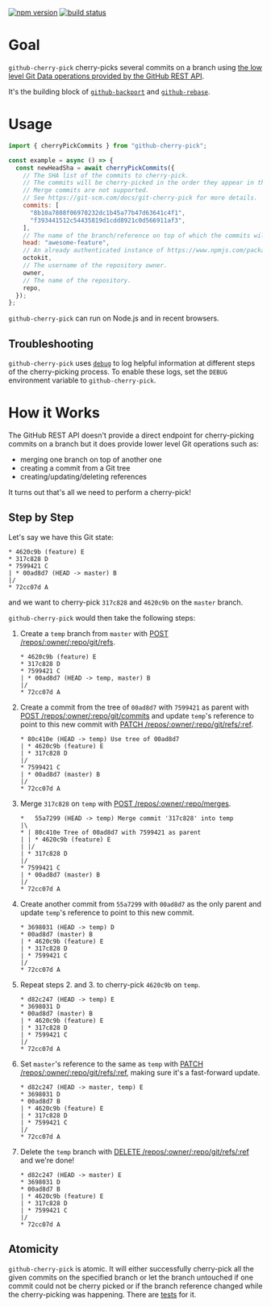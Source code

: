[![npm version](https://img.shields.io/npm/v/github-cherry-pick.svg)](https://npmjs.org/package/github-cherry-pick) [![build status](https://img.shields.io/circleci/project/github/tibdex/github-cherry-pick.svg)](https://circleci.com/gh/tibdex/github-cherry-pick)

# Goal

`github-cherry-pick` cherry-picks several commits on a branch using [the low level Git Data operations provided by the GitHub REST API](https://developer.github.com/v3/git/).

It's the building block of [`github-backport`](https://www.npmjs.com/package/github-backport) and [`github-rebase`](https://www.npmjs.com/package/github-rebase).

# Usage

```javascript
import { cherryPickCommits } from "github-cherry-pick";

const example = async () => {
  const newHeadSha = await cherryPickCommits({
    // The SHA list of the commits to cherry-pick.
    // The commits will be cherry-picked in the order they appear in the array.
    // Merge commits are not supported.
    // See https://git-scm.com/docs/git-cherry-pick for more details.
    commits: [
      "8b10a7808f06970232dc1b45a77b47d63641c4f1",
      "f393441512c54435819d1cdd8921c0d566911af3",
    ],
    // The name of the branch/reference on top of which the commits will be cherry-picked.
    head: "awesome-feature",
    // An already authenticated instance of https://www.npmjs.com/package/@octokit/rest.
    octokit,
    // The username of the repository owner.
    owner,
    // The name of the repository.
    repo,
  });
};
```

`github-cherry-pick` can run on Node.js and in recent browsers.

## Troubleshooting

`github-cherry-pick` uses [`debug`](https://www.npmjs.com/package/debug) to log helpful information at different steps of the cherry-picking process.
To enable these logs, set the `DEBUG` environment variable to `github-cherry-pick`.

# How it Works

The GitHub REST API doesn't provide a direct endpoint for cherry-picking commits on a branch but it does provide lower level Git operations such as:

- merging one branch on top of another one
- creating a commit from a Git tree
- creating/updating/deleting references

It turns out that's all we need to perform a cherry-pick!

## Step by Step

Let's say we have this Git state:

<!--
touch A.txt B.txt C.txt D.txt E.txt
git init
git add A.txt
git commit --message A
git checkout -b feature
git checkout master
git add B.txt
git commit --message B
git checkout feature
git add C.txt
git commit --message C
git add D.txt
git commit --message D
git add E.txt
git commit --message E
git checkout master
-->

```
* 4620c9b (feature) E
* 317c828 D
* 7599421 C
| * 00ad8d7 (HEAD -> master) B
|/
* 72cc07d A
```

and we want to cherry-pick `317c828` and `4620c9b` on the `master` branch.

`github-cherry-pick` would then take the following steps:

1.  Create a `temp` branch from `master` with [POST /repos/:owner/:repo/git/refs](https://developer.github.com/v3/git/refs/#create-a-reference).
    <!--
    git checkout -b temp
    -->
    ```
    * 4620c9b (feature) E
    * 317c828 D
    * 7599421 C
    | * 00ad8d7 (HEAD -> temp, master) B
    |/
    * 72cc07d A
    ```
2.  Create a commit from the tree of `00ad8d7` with `7599421` as parent with [POST /repos/:owner/:repo/git/commits](https://developer.github.com/v3/git/commits/#create-a-commit) and update `temp`'s reference to point to this new commit with [PATCH /repos/:owner/:repo/git/refs/:ref](https://developer.github.com/v3/git/refs/#update-a-reference).
    <!--
    git cat-file -p 00ad8d7
    git commit-tree 7f89cd8 -p 7599421 -m "Use tree of 00ad8d7"
    git update-ref HEAD 80c410e
    -->
    ```
    * 80c410e (HEAD -> temp) Use tree of 00ad8d7
    | * 4620c9b (feature) E
    | * 317c828 D
    |/
    * 7599421 C
    | * 00ad8d7 (master) B
    |/
    * 72cc07d A
    ```
3.  Merge `317c828` on `temp` with [POST /repos/:owner/:repo/merges](https://developer.github.com/v3/repos/merging/#perform-a-merge).
    <!--
    git merge 317c828
    -->
    ```
    *   55a7299 (HEAD -> temp) Merge commit '317c828' into temp
    |\
    * | 80c410e Tree of 00ad8d7 with 7599421 as parent
    | | * 4620c9b (feature) E
    | |/
    | * 317c828 D
    |/
    * 7599421 C
    | * 00ad8d7 (master) B
    |/
    * 72cc07d A
    ```
4.  Create another commit from `55a7299` with `00ad8d7` as the only parent and update `temp`'s reference to point to this new commit.
    <!--
    git cat-file -p 55a7299
    git commit-tree 9b3f8f6 -p 00ad8d7 -m D
    git update-ref HEAD 3698031
    -->
    ```
    * 3698031 (HEAD -> temp) D
    * 00ad8d7 (master) B
    | * 4620c9b (feature) E
    | * 317c828 D
    | * 7599421 C
    |/
    * 72cc07d A
    ```
5.  Repeat steps 2. and 3. to cherry-pick `4620c9b` on `temp`.
    ```
    * d82c247 (HEAD -> temp) E
    * 3698031 D
    * 00ad8d7 (master) B
    | * 4620c9b (feature) E
    | * 317c828 D
    | * 7599421 C
    |/
    * 72cc07d A
    ```
6.  Set `master`'s reference to the same as `temp` with [PATCH /repos/:owner/:repo/git/refs/:ref](https://developer.github.com/v3/git/refs/#update-a-reference), making sure it's a fast-forward update.
    <!--
    git checkout master
    git merge temp --ff-only
    -->
    ```
    * d82c247 (HEAD -> master, temp) E
    * 3698031 D
    * 00ad8d7 B
    | * 4620c9b (feature) E
    | * 317c828 D
    | * 7599421 C
    |/
    * 72cc07d A
    ```
7.  Delete the `temp` branch with [DELETE /repos/:owner/:repo/git/refs/:ref](https://developer.github.com/v3/git/refs/#delete-a-reference) and we're done!
    <!--
    git branch --delete temp
    -->
    ```
    * d82c247 (HEAD -> master) E
    * 3698031 D
    * 00ad8d7 B
    | * 4620c9b (feature) E
    | * 317c828 D
    | * 7599421 C
    |/
    * 72cc07d A
    ```

## Atomicity

`github-cherry-pick` is atomic.
It will either successfully cherry-pick all the given commits on the specified branch or let the branch untouched if one commit could not be cherry picked or if the branch reference changed while the cherry-picking was happening.
There are [tests](tests/index.test.js) for it.
